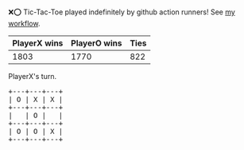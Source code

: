 :x::o: Tic-Tac-Toe played indefinitely by github action runners! See [my workflow](.github/workflows/play.yaml).

|PlayerX wins|PlayerO wins|Ties|
|-|-|-|
|1803|1770|822|

PlayerX's turn.

<pre>
+---+---+---+
| O | X | X |
+---+---+---+
|   | O |   |
+---+---+---+
| O | O | X |
+---+---+---+
</pre>